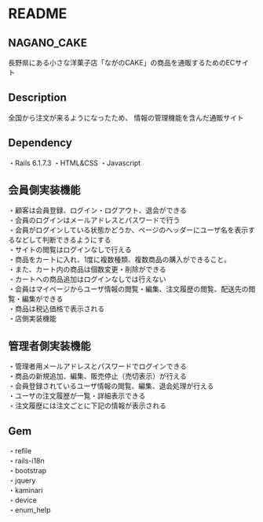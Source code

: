 # README


## NAGANO_CAKE
長野県にある小さな洋菓子店「ながのCAKE」の商品を通販するためのECサイト

## Description
全国から注文が来るようになったため、 情報の管理機能を含んだ通販サイト

## Dependency
・Rails 6.1.7.3
・HTML&CSS
・Javascript

## 会員側実装機能

・顧客は会員登録、ログイン・ログアウト、退会ができる<br>
・会員のログインはメールアドレスとパスワードで行う<br>
・会員がログインしている状態かどうか、ページのヘッダーにユーザ名を表示するなどして判断できるようにする<br>
・サイトの閲覧はログインなしで行える<br>
・商品をカートに入れ、1度に複数種類、複数商品の購入ができること。<br>
・また、カート内の商品は個数変更・削除ができる<br>
・カートへの商品追加はログインなしでは行えない<br>
・会員はマイページからユーザ情報の閲覧・編集、注文履歴の閲覧、配送先の閲覧・編集ができる<br>
・商品は税込価格で表示される<br>
・店側実装機能<br>

## 管理者側実装機能
・管理者用メールアドレスとパスワードでログインできる<br>
・商品の新規追加、編集、販売停止（売切表示）が行える<br>
・会員登録されているユーザ情報の閲覧、編集、退会処理が行える<br>
・ユーザの注文履歴が一覧・詳細表示できる<br>
・注文履歴には注文ごとに下記の情報が表示される<br>

## Gem
・refile<br> 
・rails-i18n<br> 
・bootstrap<br> 
・jquery<br> 
・kaminari <br>
・device<br> 
・enum_help<br>
